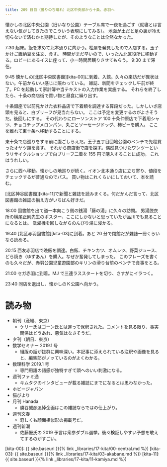 ```yaml
---
title: 209 日目（曇りのち晴れ）北区中央部から十条、赤羽へ
---
```


懐かしの北区中央公園（旧いなり公園）テーブル席で一夜を過ごす（就寝とは言えない気がしてきたのでこういう表現にしてみる）。
地面が土だと足の裏が冷え切らないで済むかと期待したが、そのようなことは全然なかった。

7:30 起床。飯を求めて北本通りに向かう。松屋を発見したので入店する。玉子かけご飯納豆を注文、食す。
時間がまだ早いので、いったん北区役所に移動する。ロビーにあるイスに座って、小一時間居眠りさせてもらう。
9:30 まで滞在。

9:45 懐かしの[北区中央図書館][kita-00]に到着、入館。久々の来訪だが異状はない。午前からいい感じに賑わっている。
雑誌、新聞をチェックし午前が終了。PC を起動して家計簿や当テキストの入力作業を実施する。
それらを終了したら、十条の商店街で買い物と昼食に繰り出す。

十条銀座で以前見かけた衣料品店で下着類を調達する算段だった。しかしいざ店頭を見ると、白ブリーフが見当たらない。
ここは予定を変更するのがよさそうだ。後回しにする。
その代わりにローソンストア 100 十条仲原店で下着用シャツ、チョコチップメロンパン、丸ごとソーセージドッグ、柿ピーを購入。
ここを離れて東十条へ移動することにする。

東十条で店巡りをする前に腹ごしらえだ。王子五丁目団地公園のベンチで先程買ったオヤツ類を食す。
それから商店街で店を探す。偶然見つけたワンツーというリサイクルショップで白ブリーフ二着を 155 円で購入することに成功。
これはうれしい。

さらに西へ移動。懐かしの地巡りが続く。イオン北本通り店に立ち寄り、値段をチェックするが普通なのでパス。
買い物はこれくらいにしておいて、本を読む。

[北区神谷図書館][kita-11]で新聞と雑誌を読みまくる。何だかんだ言って、北区図書館の雑誌の揃え方がいちばん好きだ。

18:00 図書館を出て道一本向こう側の銭湯「藤の湯」に久々の訪問。
男湯脱衣所の横尾正則先生のポスター、ここにしかないと思っていたが品川でも見ることになるとは。
洗濯機を回しながらのんびり湯に浸かる。

19:40 [北区赤羽図書館][kita-03]に到着。あと 20 分で閉館だが雑誌一冊くらいなら読める。

20:15 西友赤羽店で晩飯を調達。白飯、チキンカツ、オムレツ、野菜ジュース、どら焼き（ゆずあん）を購入。なぜか奮発してしまった。
このフレーズを書くのも久々だが、赤羽公園児童遊園部のキリンの滑り台前のベンチで食事をとる。

21:00 セガ赤羽に到着。MJ で三連ラススタートを切り、さすがにイラつく。

23:40 同店を退出し、懐かしのＫ公園へ向かう。

# 読み物

* 朝刊（産経、東京）
  * ケリー氏はゴーン氏とは違って保釈された。コメントを見る限り、事実関係はどうあれ、悪気はなさそうだ。
* 夕刊（朝日、東京）
* 数学セミナー 2019.1 号
  * 組版の話が抜群に興味深い。本記事に添えられている注釈や画像を見ると、編集部がノッているのがよくわかる。
* 数理科学 2019.1 号
  * 専門用語の語感が独特すぎて頭へのいい刺激になる。
* 週刊ファミ通
  * キムタクのインタビューが載る雑誌にまでになるとは思わなかった。
* ホビージャパン
* 猫びより
* 月刊 Hanada
  * 勝谷誠彦追悼企画はこの雑誌ならではの仕上がり。
* 週刊文春
  * 奇しくも顔面相似形の掲載号だ。
* 週刊新潮
  * 佐藤優氏の 2019 予言は衆参ダブル選挙。後々検証しやすい予想を敢えてするのがすごい。

[kita-00]: {{ site.baseurl }}{% link _libraries/17-kita/00-central.md %})
[kita-03]: {{ site.baseurl }}{% link _libraries/17-kita/03-akabane.md %})
[kita-11]: {{ site.baseurl }}{% link _libraries/17-kita/11-kamiya.md %})
